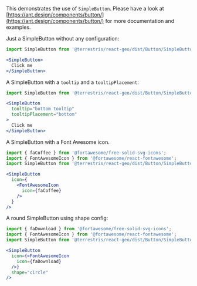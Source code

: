 This demonstrates the use of `SimpleButton`. Please have a look at [https://ant.design/components/button/](https://ant.design/components/button/)
for more documentation and examples.

Just a SimpleButton without any configuration:

```jsx
import SimpleButton from '@terrestris/react-geo/dist/Button/SimpleButton/SimpleButton';

<SimpleButton>
  Click me
</SimpleButton>
```

A SimpleButton with a `tooltip` and a `tooltipPlacement`:

```jsx
import SimpleButton from '@terrestris/react-geo/dist/Button/SimpleButton/SimpleButton';

<SimpleButton
  tooltip="bottom tooltip"
  tooltipPlacement="bottom"
>
  Click me
</SimpleButton>
```

A SimpleButton with a Font Awesome icon.

```jsx
import { faCoffee } from '@fortawesome/free-solid-svg-icons';
import { FontAwesomeIcon } from '@fortawesome/react-fontawesome';
import SimpleButton from '@terrestris/react-geo/dist/Button/SimpleButton/SimpleButton';

<SimpleButton
  icon={
    <FontAwesomeIcon
      icon={faCoffee}
    />
  }
/>
```

A round SimpleButton using shape config:

```jsx
import { faDownload } from '@fortawesome/free-solid-svg-icons';
import { FontAwesomeIcon } from '@fortawesome/react-fontawesome';
import SimpleButton from '@terrestris/react-geo/dist/Button/SimpleButton/SimpleButton';

<SimpleButton
  icon={<FontAwesomeIcon
    icon={faDownload}
  />}
  shape="circle"
/>
```
